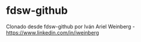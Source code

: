 # fdsw-github

Clonado desde fdsw-github por Iván Ariel Weinberg - https://www.linkedin.com/in/iweinberg